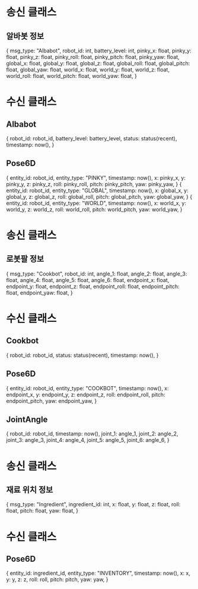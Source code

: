 # 송신 클래스
## 알바봇 정보
{
    msg_type: "Albabot",
    robot_id: int,
    battery_level: int,
    pinky_x: float,
    pinky_y: float,
    pinky_z: float,
    pinky_roll: float,
    pinky_pitch: float,
    pinky_yaw: float,
    global_x: float,
    global_y: float,
    global_z: float,
    global_roll: float,
    global_pitch: float,
    global_yaw: float,
    world_x: float,
    world_y: float,
    world_z: float,
    world_roll: float,
    world_pitch: float,
    world_yaw: float,
}
# 수신 클래스
## Albabot
{
    robot_id: robot_id,
    battery_level: battery_level,
    status: status(recent),
    timestamp: now(),
}

## Pose6D
{
    entity_id: robot_id,
    entity_type: "PINKY",
    timestamp: now(),
    x: pinky_x,
    y: pinky_y,
    z: pinky_z,
    roll: pinky_roll,
    pitch: pinky_pitch,
    yaw: pinky_yaw,
}
{
    entity_id: robot_id,
    entity_type: "GLOBAL",
    timestamp: now(),
    x: global_x,
    y: global_y,
    z: global_z,
    roll: global_roll,
    pitch: global_pitch,
    yaw: global_yaw,
}
{
    entity_id: robot_id,
    entity_type: "WORLD",
    timestamp: now(),
    x: world_x,
    y: world_y,
    z: world_z,
    roll: world_roll,
    pitch: world_pitch,
    yaw: world_yaw,
}

# 송신 클래스
## 로봇팔 정보
{
    msg_type: "Cookbot",
    robot_id: int,
    angle_1: float,
    angle_2: float,
    angle_3: float,
    angle_4: float,
    angle_5: float,
    angle_6: float,
    endpoint_x: float,
    endpoint_y: float,
    endpoint_z: float,
    endpoint_roll: float,
    endpoint_pitch: float,
    endpoint_yaw: float,
}

# 수신 클래스
## Cookbot
{
    robot_id: robot_id,
    status: status(recent),
    timestamp: now(),
}
## Pose6D
{
    entity_id: robot_id,
    entity_type: "COOKBOT",
    timestamp: now(),
    x: endpoint_x,
    y: endpoint_y,
    z: endpoint_z,
    roll: endpoint_roll,
    pitch: endpoint_pitch,
    yaw: endpoint_yaw,
}
## JointAngle
{
    robot_id: robot_id,
    timestamp: now(),
    joint_1: angle_1,
    joint_2: angle_2,
    joint_3: angle_3,
    joint_4: angle_4,
    joint_5: angle_5,
    joint_6: angle_6,
}

# 송신 클래스
## 재료 위치 정보
{
    msg_type: "Ingredient",
    ingredient_id: int,
    x: float,
    y: float,
    z: float,
    roll: float,
    pitch: float,
    yaw: float,
}

# 수신 클래스
## Pose6D
{
    entity_id: ingredient_id,
    entity_type: "INVENTORY",
    timestamp: now(),
    x: x,
    y: y,
    z: z,
    roll: roll,
    pitch: pitch,
    yaw: yaw,
}
